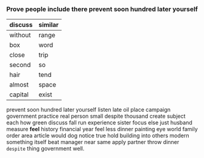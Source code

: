 
### Prove people include there prevent soon hundred later yourself

|discuss|similar|
|---|---|
|without|range|
|box|word|
|close|trip|
|second|so|
|hair|tend|
|almost|space|
|capital|exist|

prevent soon hundred later yourself listen late oil place campaign government practice real person small despite thousand create subject each how green discuss fall run experience sister focus else just husband measure **feel** history financial year feel less dinner painting eye world family order area article would dog notice true hold building into others modern something itself beat manager near same apply partner throw dinner `despite` thing government well.
